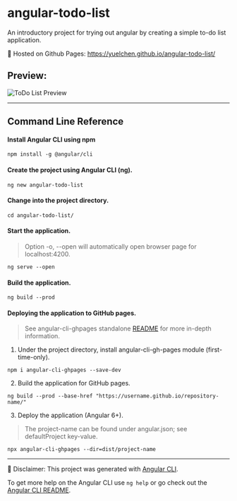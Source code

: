 # angular-todo-list
An introductory project for trying out angular by creating a simple to-do list application.

💛 Hosted on Github Pages: https://yuelchen.github.io/angular-todo-list/
## Preview:
![ToDo List Preview]()

---
## Command Line Reference
#### Install Angular CLI using npm
```:
npm install -g @angular/cli
```

#### Create the project using Angular CLI (ng).
```:
ng new angular-todo-list
```

#### Change into the project directory.
```:
cd angular-todo-list/
```

#### Start the application.
> Option -o, --open will automatically open browser page for localhost:4200.
```:
ng serve --open
```

#### Build the application. 
```:
ng build --prod
```

#### Deploying the application to GitHub pages.
> See angular-cli-ghpages standalone [README](https://github.com/angular-schule/angular-cli-ghpages/blob/master/docs/README_standalone.md) for more in-depth information.
1. Under the project directory, install angular-cli-gh-pages module (first-time-only).
```:
npm i angular-cli-ghpages --save-dev
```

2. Build the application for GitHub pages. 
```:
ng build --prod --base-href "https://username.github.io/repository-name/"
```

3. Deploy the application (Angular 6+). 
> The project-name can be found under angular.json; see defaultProject key-value. 
```:
npx angular-cli-ghpages --dir=dist/project-name
```

---
🚩 Disclaimer:
This project was generated with [Angular CLI](https://github.com/angular/angular-cli).  

To get more help on the Angular CLI use `ng help` or go check out the [Angular CLI README](https://github.com/angular/angular-cli/blob/master/README.md).
